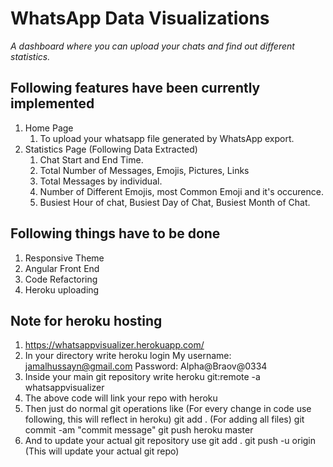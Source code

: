 # WhatsApp Data Visualizations
*A dashboard where you can upload your chats and find out different statistics.*


## Following features have been currently implemented

1. Home Page
   1. To upload your whatsapp file generated by WhatsApp export. 
2. Statistics Page (Following Data Extracted)
   1. Chat Start and End Time.
   2. Total Number of Messages, Emojis, Pictures, Links
   3. Total Messages by individual.
   4. Number of Different Emojis, most Common Emoji and it's occurence.
   5. Busiest Hour of chat, Busiest Day of Chat, Busiest Month of Chat.


## Following things have to be done

1. Responsive Theme
2. Angular Front End
3. Code Refactoring
4. Heroku uploading

## Note for heroku hosting

1. https://whatsappvisualizer.herokuapp.com/
2. In your directory write heroku login
   My username: jamalhussayn@gmail.com
   Password: Alpha@Braov@0334
3. Inside your main git repository write
   heroku git:remote -a whatsappvisualizer
4. The above code will link your repo with heroku
5. Then just do normal git operations like (For every change in code use following, this will reflect in heroku)
   git add . (For adding all files)
   git commit -am "commit message"
   git push heroku master
6. And to update your actual git repository use
   git add .
   git push -u origin (This will update your actual git repo)